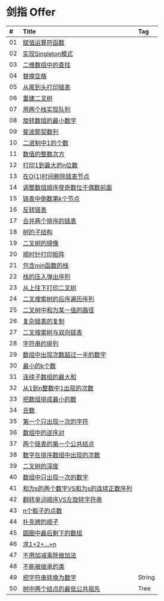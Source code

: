 # 剑指 Offer

| #    | Title                                    | Tag                                      |
| :--- | :--------------------------------------- | :--------------------------------------- |
| 01   | [赋值运算符函数][01]                  | |
| 02   | [实现Singleton模式][02]              ||
| 03   | [二维数组中的查找][03]                 | |
| 04   | [替换空格][04]                        | |
| 05   | [从尾到头打印链表][05]                 | |
| 06   | [重建二叉树][06]                      | |
| 07   | [用两个栈实现队列][07]                 | |
| 08   | [旋转数组的最小数字][08]                | |
| 09   | [斐波那契数列][09]                     | |
| 10   | [二进制中1的个数][10]                  | |
| 11   | [数值的整数次方][11]                   | |
| 12   | [打印1到最大的n位数][12]               | |
| 13   | [在O(1)时间删除链表节点][13]           | |
| 14   | [调整数组顺序使奇数位于偶数前面][14]     | |
| 15   | [链表中倒数第k个节点][15]              | |
| 16   | [反转链表][16]                       | |
| 17   | [合并两个排序的链表][17]               | |
| 18   | [树的子结构][18]                      | |
| 19   | [二叉树的镜像][19]                    | |
| 20   | [顺时针打印矩阵][20]                   | |
| 21   | [包含min函数的栈][21]                  | |
| 22   | [栈的压入弹出序列][22]                  | |
| 23   | [从上往下打印二叉树][23]                ||
| 24   | [二叉搜索树的后序遍历序列][24]           | |
| 25   | [二叉树中和为某一值的路径][25]           | |
| 26   | [复杂链表的复制][26]                   | |
| 27   | [二叉搜索树与双向链表][27]              | |
| 28   | [字符串的排列][28]                     | |
| 29   | [数组中出现次数超过一半的数字][29]        | |
| 30   | [最小的k个数][30]                      | |
| 31   | [连续子数组的最大和][31]                | |
| 32   | [从1到n整数中1出现的次数][32]           | |
| 33   | [把数组排成最小的数][33]                | |
| 34   | [丑数][34]                           | |
| 35   | [第一个只出现一次的字符][35]            | |
| 36   | [数组中的逆序对][36]                   | |
| 37   | [两个链表的第一个公共结点][37]           | |
| 38   | [数字在排序数组中出现的次数][38]          | |
| 39   | [二叉树的深度][39]                     | |
| 40   | [数组中只出现一次的数字][40]             | |
| 41   | [和为s的两个数字VS和为s的连续正数序列][41] | |
| 42   | [翻转单词顺序VS左旋转字符串][42]          | |
| 43   | [n个骰子的点数][43]                     | |
| 44   | [扑克牌的顺子][44]                      | |
| 45   | [圆圈中最后剩下的数组][45]               | |
| 46   | [求1+2+...+n][46]                     | |
| 47   | [不用加减乘除做加法][47]                  | |
| 48   | [不能被继承的类][48]                    | |
| 49   | [把字符串转换为数字][49]                 |String|
| 50   | [树中两个结点的最低公共祖先][50]           | Tree|

[01]: ./CMyStringOperator.md
[02]: ./Singleton.md
[03]: ./Find.md
[04]: ./ReplaceBlank.md
[05]: ./PrintListReversely.md
[06]: ./ConstructBST.md
[07]: ./CQueue.md
[08]: ./Min.md
[09]: ./Fibonacci.md
[10]: ./NumberOf1.md
[11]: ./Power.md
[12]: ./Print1ToMaxOfNDigits.md
[13]: ./DeleteNode.md
[14]: ./ReorderOddEven.md
[15]: ./FindKehToTail.md
[16]: ./ReverseList.md
[17]: ./Merge.md
[18]: ./HasSubTree.md
[19]: ./MirrorRecursively.md
[20]: ./PrintMatrixClockwisely.md
[21]: ./StackWithMin.md
[22]: ./IsPopOrder.md
[23]: ./PrintFromTopToBottom.md
[24]: ./VerifySwquenceOfBST.md
[25]: ./FindPath.md
[26]: ./CloneComplexLinkedList.md
[27]: ./.md
[28]: ./.md
[29]: ./.md
[30]: ./.md
[31]: ./.md
[32]: ./.md
[33]: ./.md
[34]: ./.md
[35]: ./.md
[36]: ./.md
[37]: ./.md
[38]: ./.md
[39]: ./
[40]: ./.md
[41]: ./
[42]: ./
[43]: ./
[44]: ./
[45]: ./.md
[46]: ./.md
[47]: ./
[48]: ./
[49]: ./
[50]: ./